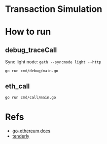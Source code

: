 # Transaction Simulation 

# How to run

## debug_traceCall
Sync light node: ```geth --syncmode light --http```

```go run cmd/debug/main.go```


## eth_call

```go run cmd/call/main.go```


# Refs
- [go-ethereum docs](https://geth.ethereum.org/docs/install-and-build/installing-geth)
- [tenderly](https://dashboard.tenderly.co/)
